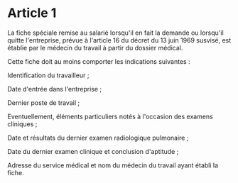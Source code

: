 # Article 1

La fiche spéciale remise au salarié lorsqu'il en fait la demande ou lorsqu'il quitte l'entreprise, prévue à l'article 16 du décret du 13 juin 1969 susvisé, est établie par le médecin du travail à partir du dossier médical.

Cette fiche doit au moins comporter les indications suivantes :

Identification du travailleur ;

Date d'entrée dans l'entreprise ;

Dernier poste de travail ;

Eventuellement, éléments particuliers notés à l'occasion des     examens cliniques ;

Date et résultats du dernier examen radiologique pulmonaire ;

Date du dernier examen clinique et conclusion d'aptitude ;

Adresse du service médical et nom du médecin du travail ayant     établi la fiche.
